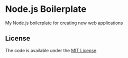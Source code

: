 # Node.js Boilerplate

My Node.js boilerplate for creating new web applications

## License
  
The code is available under the [MIT License](LICENSE)
